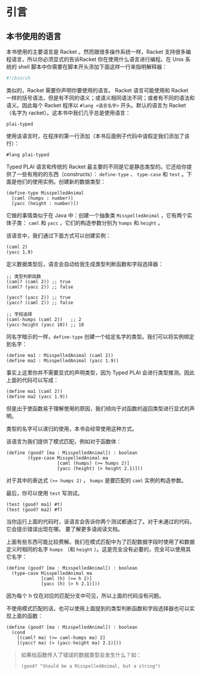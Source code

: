 # 引言

## 本书使用的语言

本书使用的主要语言是 Racket 。然而跟很多操作系统一样，Racket 支持很多编程语言，所以你必须显式的告诉Racket 你在使用什么语言进行编程。在 Unix 系统的 shell 脚本中你需要在脚本开头添加下面这样一行来指明解释器：

```sh
#!/bin/sh
```

类似的，Racket 需要你声明你要使用的语言。 Racket 语言可能使用和 Racket 一样的括号语法，但是有不同的语义；或语义相同语法不同；或者有不同的语法和语义。因此每个 Racket 程序以 `#lang <语言名字>` 开头。默认的语言为 Racket（名字为 racket）。这本书中我们几乎总是使用语言：

```text
plai-typed
```

使用该语言时，在程序的第一行添加（本书后面例子代码中请假定我们添加了该行）：

```racket
#lang plai-typed
```

Typed PLAI 语言和传统的 Racket 最主要的不同是它是静态类型的。它还给你提供了一些有用的的东西（constructs）： `define-type` 、 `type-case` 和 `test` 。下面是他们的使用实例。创建新的数据类型：

```Racket
(define-type MisspelledAnimal
  [caml (humps : number)]
  [yacc (height : number)])
```

它做的事情类似于在 Java 中：创建一个抽象类 `MisspelledAnimal` ，它有两个实体子类： `caml` 和 `yacc` ，它们的构造参数分别为 `humps` 和 `height` 。

该语言中，我们通过下面方式可以创建实例：

```racket
(caml 2)
(yacc 1.9)
```

定义数据类型后，语言会自动给我生成类型判断函数和字段选择器：

```racket
;; 类型判断函数
(caml? (caml 2)) ;; true
(caml? (yacc 2)) ;; false

(yacc? (yacc 2)) ;; true
(yacc? (caml 2)) ;; false

;; 字段选择
(caml-humps (caml 2))   ;; 2
(yacc-height (yacc 10)) ;; 10
```

同名字暗示的一样，`define-type` 创建一个给定名字的类型。我们可以将实例绑定到名字：

```racket
(define ma1 : MisspelledAnimal (caml 2))
(define ma2 : MisspelledAnimal (yacc 1.9))
```

事实上这里你并不需要显式的声明类型，因为 Typed PLAI 会进行类型推测。因此上面的代码可以写成：

```racket
(define ma1 (caml 2))
(define ma2 (yacc 1.9))
```

但是出于使函数易于理解使用的原因，我们倾向于对函数的返回类型进行显式的声明。

类型的名字可以递归的使用，本书会经常使用这种方式。

该语言为我们提供了模式匹配，例如对于函数体：

```racket
(define (good? [ma : MisspelledAnimal]) : boolean
        (type-case MisspelledAnimal ma
                   [caml (humps) (>= humps 2)]
                   [yacc (height) (> height 2.1)]))
```

对于其中的表达式 `(>= humps 2)` ， `humps` 是要匹配的 `caml` 实例的构造参数。

最后，你可以使用 `test` 写测试。

```racket
(test (good? ma1) #t)
(test (good? ma2) #f)
```

当你运行上面的代码时，该语言会告诉你两个测试都通过了。对于未通过的代码，它会提示错误出现在哪。 要了解更多请阅读文档。

上面有些东西可能比较费解。我们在模式匹配中为了匹配数据字段时使用了和数据定义时相同的名字 `humps` （和 `height` ）。这是完全没有必要的，完全可以使用其它名字：

```racket
(define (good? [ma : MisspelledAnimal]) : boolean
  (type-case MisspelledAnimal ma
             [caml (h) (>= h 2)]
             [yacc (h) (> h 2.1)]))
```

因为每个 h 仅在对应的匹配分支中可见，所以上面的代码没有问题。

不使用模式匹配的话，也可以使用上面提到的类型判断函数和字段选择器也可以实现上面的函数：

```racket
(define (good? [ma : MisspelledAnimal]) : boolean
  (cond
    [(caml? ma) (>= caml-humps ma) 2]
    [(yacc? ma) (> (yacc-height ma) 2.1)]))
```

> 如果给函数传入了错误的数据类型会发生什么？如：
>
> `(good? "Should be a MisspelledAnimal, but a string")`
